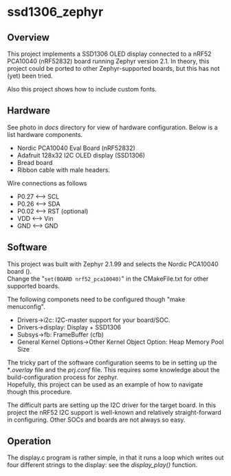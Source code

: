 # ssd1306_zephyr

## Overview
This project implements a SSD1306 OLED display connected to a nRF52 PCA10040 (nRF52832) board running Zephyr version 2.1.
In theory, this project could be ported to other Zephyr-supported boards, but this has not (yet) been tried.

Also this project shows how to include custom fonts.

## Hardware
See photo in *docs* directory for view of hardware configuration.
Below is a list hardware components.

 * Nordic PCA10040 Eval Board (nRF52832)
 * Adafruit 128x32 I2C OLED display (SSD1306)
 * Bread board
 * Ribbon cable with male headers. 

Wire connections as follows

 * P0.27 <--> SCL
 * P0.26 <--> SDA
 * P0.02 <--> RST  (optional)
 * VDD   <--> Vin
 * GND   <--> GND

## Software
This project was built with Zephyr 2.1.99 and selects the Nordic PCA10040 board ().  
Change the "`set(BOARD nrf52_pca10040)`" in the CMakeFile.txt for other supported boards. 

The following componets need to be configured though "make menuconfig".  

 * Drivers->i2c: I2C-master support for your board/SOC.
 * Drivers->display: Display + SSD1306
 * Subsys->fb: FrameBuffer (cfb)
 * General Kernel Options->Other Kernel Object Option: Heap Memory Pool Size

The tricky part of the software configuration seems to be in setting up the **.overlay* file and the *prj.conf* file.  This requires some knowledge about the build-configuration process for zephyr.  
Hopefully, this project can be used as an example of how to navigate though this procedure.

The difficult parts are setting up the I2C driver for the target board. In this project the nRF52 I2C support is well-known and relatively straight-forward in configuring.  Other SOCs and boards are not always so easy.


## Operation
The display.c program is rather simple, in that it runs a loop which writes out four different strings to the display: see the *display_play()* function.

